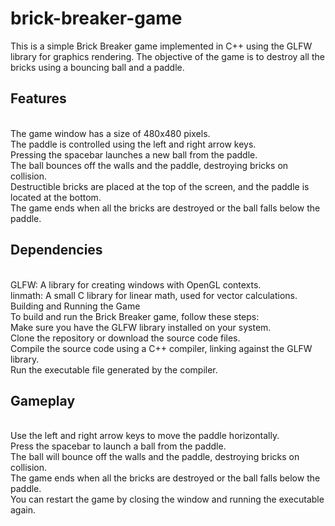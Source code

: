 # brick-breaker-game

This is a simple Brick Breaker game implemented in C++ using the GLFW library for graphics rendering. The objective of the game is to destroy all the bricks using a bouncing ball and a paddle.

## Features
<br>The game window has a size of 480x480 pixels.
<br>The paddle is controlled using the left and right arrow keys.
<br>Pressing the spacebar launches a new ball from the paddle.
<br>The ball bounces off the walls and the paddle, destroying bricks on collision.
<br>Destructible bricks are placed at the top of the screen, and the paddle is located at the bottom.
<br>The game ends when all the bricks are destroyed or the ball falls below the paddle.

## Dependencies
<br>GLFW: A library for creating windows with OpenGL contexts.
<br>linmath: A small C library for linear math, used for vector calculations.
<br>Building and Running the Game
<br>To build and run the Brick Breaker game, follow these steps:
<br>Make sure you have the GLFW library installed on your system.
<br>Clone the repository or download the source code files.
<br>Compile the source code using a C++ compiler, linking against the GLFW library.
<br>Run the executable file generated by the compiler.

## Gameplay
<br>Use the left and right arrow keys to move the paddle horizontally.
<br>Press the spacebar to launch a ball from the paddle.
<br>The ball will bounce off the walls and the paddle, destroying bricks on collision.
<br>The game ends when all the bricks are destroyed or the ball falls below the paddle.
<br>You can restart the game by closing the window and running the executable again.
